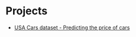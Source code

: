 # Projects

* [USA Cars dataset - Predicting the price of cars](https://github.com/dimi-fn/Various-Data-Science-Scripts/tree/main/AI/Projects/USA_cars)